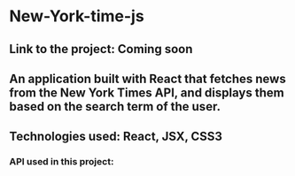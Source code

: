 # New-York-time-js

## Link to the project: Coming soon

## An application built with React that fetches news from the New York Times API, and displays them based on the search term of the user.

## Technologies used: React, JSX, CSS3

### API used in this project: [](https://developer.nytimes.com/apis)

